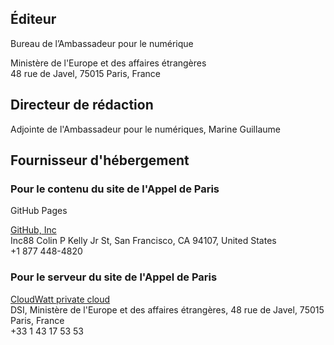 ## Éditeur

Bureau de l’Ambassadeur pour le numérique

Ministère de l'Europe et des affaires étrangères<br>
48 rue de Javel, 75015 Paris, France

## Directeur de rédaction

Adjointe de l'Ambassadeur pour le numériques, Marine Guillaume

## Fournisseur d'hébergement

### Pour le contenu du site de l'Appel de Paris

GitHub Pages

[GitHub, Inc](https://github.com)<br>
Inc88 Colin P Kelly Jr St, San Francisco, CA 94107, United States<br>
+1 877 448-4820

### Pour le serveur du site de l'Appel de Paris

[CloudWatt private cloud](https://www.cloudwatt.com/fr/solutions/cloudprivevirtuel.html)<br>
DSI, Ministère de l'Europe et des affaires étrangères, 48 rue de Javel, 75015 Paris, France<br>
+33 1 43 17 53 53
